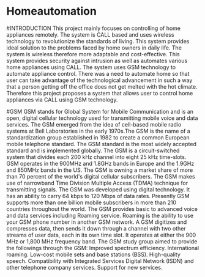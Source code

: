 # Homeautomation

#INTRODUCTION
This project mainly focuses on controlling of home appliances remotely. The system is CALL
based and uses wireless technology to revolutionize the standards of living. This system provides
ideal solution to the problems faced by home owners in daily life. The system is wireless
therefore more adaptable and cost-effective.
This system provides security against intrusion as well as automates various home appliances
using CALL. The system uses GSM technology to automate appliance control.
There was a need to automate home so that user can take advantage of the technological
advancement in such a way that a person getting off the office does not get melted with the hot
climate. Therefore this project proposes a system that allows user to control home appliances
via CALL using GSM technology.

#GSM
GSM stands for Global System for Mobile Communication and is an open, digital cellular
technology used for transmitting mobile voice and data services. The GSM emerged from the
idea of cell-based mobile radio systems at Bell Laboratories in the early 1970s.The GSM is the
name of a standardization group established in 1982 to create a common European mobile
telephone standard. The GSM standard is the most widely accepted standard and is implemented
globally. The GSM is a circuit-switched system that divides each 200 kHz channel into eight 25
kHz time-slots. GSM operates in the 900MHz and 1.8GHz bands in Europe and the 1.9GHz and
850MHz bands in the US. The GSM is owning a market share of more than 70 percent of the
world's digital cellular subscribers.
The GSM makes use of narrowband Time Division Multiple Access (TDMA) technique for
transmitting signals. The GSM was developed using digital technology. It has an ability to carry
64 kbps to 120 Mbps of data rates. Presently GSM supports more than one billion mobile
subscribers in more than 210 countries throughout the world. The GSM provides basic to
advanced voice and data services including Roaming service. Roaming is the ability to use your
GSM phone number in another GSM network. A GSM digitizes and compresses data, then sends
it down through a channel with two other streams of user data, each in its own time slot. It
operates at either the 900 MHz or 1,800 MHz frequency band.
The GSM study group aimed to provide the followings through the GSM:
    Improved spectrum efficiency.
    International roaming.
    Low-cost mobile sets and base stations (BSS).
    High-quality speech.
    Compatibility with Integrated Services Digital Network (ISDN) and other telephone company services.
    Support for new services.
